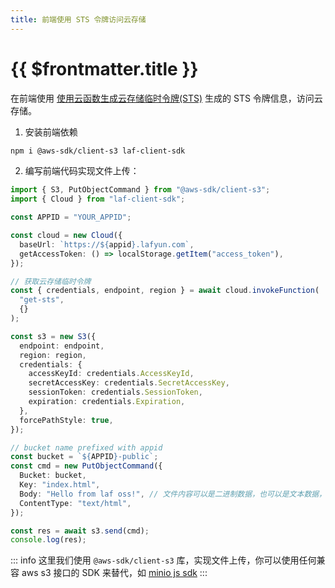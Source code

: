 ```yaml
---
title: 前端使用 STS 令牌访问云存储
---
```


# {{ $frontmatter.title }}

在前端使用 [使用云函数生成云存储临时令牌(STS)](get-sts.md) 生成的 STS 令牌信息，访问云存储。

1. 安装前端依赖

```bash
npm i @aws-sdk/client-s3 laf-client-sdk
```

2. 编写前端代码实现文件上传：

```ts
import { S3, PutObjectCommand } from "@aws-sdk/client-s3";
import { Cloud } from "laf-client-sdk";

const APPID = "YOUR_APPID";

const cloud = new Cloud({
  baseUrl: `https://${appid}.lafyun.com`,
  getAccessToken: () => localStorage.getItem("access_token"),
});

// 获取云存储临时令牌
const { credentials, endpoint, region } = await cloud.invokeFunction(
  "get-sts",
  {}
);

const s3 = new S3({
  endpoint: endpoint,
  region: region,
  credentials: {
    accessKeyId: credentials.AccessKeyId,
    secretAccessKey: credentials.SecretAccessKey,
    sessionToken: credentials.SessionToken,
    expiration: credentials.Expiration,
  },
  forcePathStyle: true,
});

// bucket name prefixed with appid
const bucket = `${APPID}-public`;
const cmd = new PutObjectCommand({
  Bucket: bucket,
  Key: "index.html",
  Body: "Hello from laf oss!", // 文件内容可以是二进制数据，也可以是文本数据， 或者是 File 对象
  ContentType: "text/html",
});

const res = await s3.send(cmd);
console.log(res);
```

::: info
这里我们使用 `@aws-sdk/client-s3` 库，实现文件上传，你可以使用任何兼容 aws s3 接口的 SDK 来替代，如 [minio js sdk](https://docs.min.io/docs/javascript-client-quickstart-guide.html)
:::
